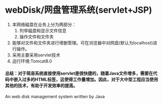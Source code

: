 # webDisk/网盘管理系统(servlet+JSP)
1. 本网络磁盘在业务上分为两部分：
	1. 列举磁盘和显示文件信息
	2. 操作文件和文件夹
2. 能够对文件和文件夹进行增删管理。可在浏览器中对网盘(默认为localhost)进行操作。
3. 采用主要采用servlet技术
4. 运行环境:Tomcat8.0


#### 总结：对于简易系统直接使用servlet是很快捷的，随着Java文件增多，需要在代码中嵌入过多的HTML标签，这使得工作量增加。因此，对于大中型工程应当使用其他的技术，有助于开发效率的提高。
An web disk management system written by Java

